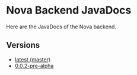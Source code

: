 # Nova Backend JavaDocs

Here are the JavaDocs of the Nova backend.

## Versions

- [latest (master)](latest/)
- [0.0.2-pre-alpha](0.0.2-pre-alpha/)
